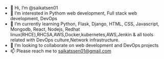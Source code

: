 - 👋 Hi, I’m @saikatsen01
- 👀 I’m interested in Pythom web development, Full stack web development, DevOps
- 🌱 I’m currently learning Python, Flask, Django, HTML, CSS, Javascript, Mongodb, React, Nodejs, Redhat linux(RHCE),RHCSA,AWS,Docker,kubernetes,AWS,Jenkin & all tools related with DevOps culture,Network infrastructure.
- 💞️ I’m looking to collaborate on web development and DevOps projects
- 📫 Please reach me to saikatssen01@gmail.com

<!---
saikatsen01/saikatsen01 is a ✨ special ✨ repository because its `README.md` (this file) appears on your GitHub profile.
You can click the Preview link to take a look at your changes.
--->
